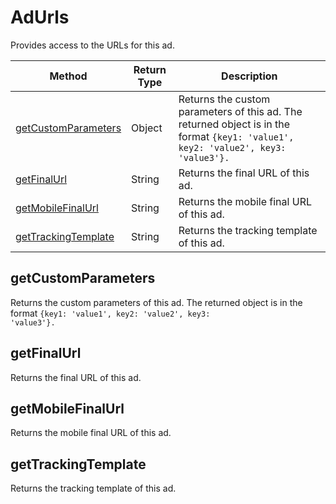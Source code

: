 # AdUrls
Provides access to the URLs for this ad.

|Method|Return Type|Description|
|-|-|-
[getCustomParameters]('#getCustomParameters}')|Object|Returns the custom parameters of this ad. The returned object is in the format <code>{key1: 'value1', key2: 'value2', key3: 'value3'}.</code><br />
[getFinalUrl]('#getFinalUrl}')|String|Returns the final URL of this ad.<br />
[getMobileFinalUrl]('#getMobileFinalUrl}')|String|Returns the mobile final URL of this ad.<br />
[getTrackingTemplate]('#getTrackingTemplate}')|String|Returns the tracking template of this ad.<br />

<a name="#getCustomParameters"></a>
## getCustomParameters
Returns the custom parameters of this ad. The returned object is in the format <code>{key1: 'value1', key2: 'value2', key3: 'value3'}.</code>


<a name="#getFinalUrl"></a>
## getFinalUrl
Returns the final URL of this ad.


<a name="#getMobileFinalUrl"></a>
## getMobileFinalUrl
Returns the mobile final URL of this ad.


<a name="#getTrackingTemplate"></a>
## getTrackingTemplate
Returns the tracking template of this ad.


